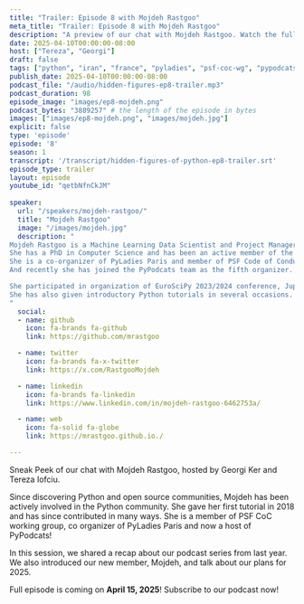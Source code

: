 ```yaml
---
title: "Trailer: Episode 8 with Mojdeh Rastgoo"
meta_title: "Trailer: Episode 8 with Mojdeh Rastgoo"
description: "A preview of our chat with Mojdeh Rastgoo. Watch the full episode on April 15, 2025"
date: 2025-04-10T00:00:00-08:00
host: ["Tereza", "Georgi"]
draft: false
tags: ["python", "iran", "france", "pyladies", "psf-coc-wg", "pypodcats", "community", "project manager"]
publish_date: 2025-04-10T00:00:00-08:00
podcast_file: "/audio/hidden-figures-ep8-trailer.mp3"
podcast_duration: 98
episode_image: "images/ep8-mojdeh.png"
podcast_bytes: "3889257" # the length of the episode in bytes
images: ["images/ep8-mojdeh.png", "images/mojdeh.jpg"]
explicit: false 
type: 'episode'
episode: '8'
season: 1
transcript: '/transcript/hidden-figures-of-python-ep8-trailer.srt'
episode_type: trailer
layout: episode
youtube_id: "qetbNfnCkJM"
  
speaker:
  url: "/speakers/mojdeh-rastgoo/"
  title: "Mojdeh Rastgoo"
  image: "/images/mojdeh.jpg"
  description: "
Mojdeh Rastgoo is a Machine Learning Data Scientist and Project Manager based in Paris.
She has a PhD in Computer Science and has been an active member of the sicentific Python and open-source community since 2018.
She is a co-organizer of PyLadies Paris and member of PSF Code of Conduct Working Group since mid 2023.
And recently she has joined the PyPodcats team as the fifth organizer.  

She participated in organization of EuroSciPy 2023/2024 conference, JupyterCon 2023, PyCon.DE & PyData Berlin 2024, and PyLadies Paris meetups since 2022. 
She has also given introductory Python tutorials in several occasions.
"
  social:
  - name: github
    icon: fa-brands fa-github
    link: https://github.com/mrastgoo

  - name: twitter
    icon: fa-brands fa-x-twitter
    link: https://x.com/RastgooMojdeh

  - name: linkedin
    icon: fa-brands fa-linkedin
    link: https://www.linkedin.com/in/mojdeh-rastgoo-6462753a/

  - name: web
    icon: fa-solid fa-globe
    link: https://mrastgoo.github.io./

---
```


Sneak Peek of our chat with Mojdeh Rastgoo, hosted by Georgi Ker and Tereza Iofciu.

Since discovering Python and open source communities, Mojdeh has been actively involved in the Python community.
She gave her first tutorial in 2018 and has since contributed in many ways.
She is a member of PSF CoC working group, co organizer of PyLadies Paris and now a host of PyPodcats!

In this session, we shared a recap about our podcast series from last year. We also introduced our new member, Mojdeh, and talk about our plans for 2025.

Full episode is coming on **April 15, 2025**! Subscribe to our podcast now!
